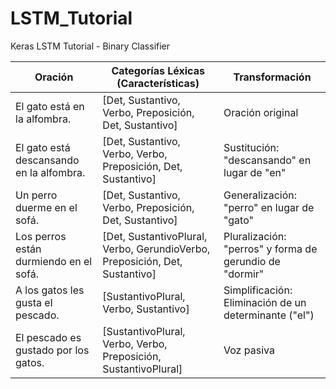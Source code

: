 # LSTM_Tutorial
Keras LSTM Tutorial - Binary Classifier



| Oración                               | Categorías Léxicas (Características)                         | Transformación                        |
| ------------------------------------ | ----------------------------------------------------------- | -------------------------------------- |
| El gato está en la alfombra.          | [Det, Sustantivo, Verbo, Preposición, Det, Sustantivo]       | Oración original                       |
| El gato está descansando en la alfombra. | [Det, Sustantivo, Verbo, Verbo, Preposición, Det, Sustantivo] | Sustitución: "descansando" en lugar de "en" |
| Un perro duerme en el sofá.           | [Det, Sustantivo, Verbo, Preposición, Det, Sustantivo]       | Generalización: "perro" en lugar de "gato" |
| Los perros están durmiendo en el sofá. | [Det, SustantivoPlural, Verbo, GerundioVerbo, Preposición, Det, Sustantivo] | Pluralización: "perros" y forma de gerundio de "dormir" |
| A los gatos les gusta el pescado.     | [SustantivoPlural, Verbo, Sustantivo]                        | Simplificación: Eliminación de un determinante ("el") |
| El pescado es gustado por los gatos.  | [SustantivoPlural, Verbo, Verbo, Preposición, SustantivoPlural] | Voz pasiva                             |
```

